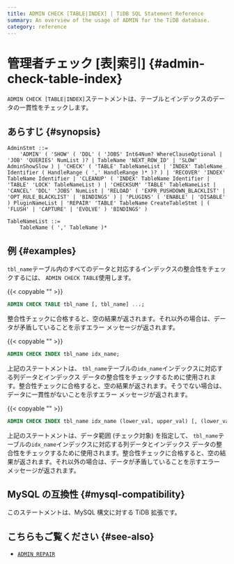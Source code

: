 ```yaml
---
title: ADMIN CHECK [TABLE|INDEX] | TiDB SQL Statement Reference
summary: An overview of the usage of ADMIN for the TiDB database.
category: reference
---
```


# 管理者チェック [表|索引] {#admin-check-table-index}

`ADMIN CHECK [TABLE|INDEX]`ステートメントは、テーブルとインデックスのデータの一貫性をチェックします。

## あらすじ {#synopsis}

```ebnf+diagram
AdminStmt ::=
    'ADMIN' ( 'SHOW' ( 'DDL' ( 'JOBS' Int64Num? WhereClauseOptional | 'JOB' 'QUERIES' NumList )? | TableName 'NEXT_ROW_ID' | 'SLOW' AdminShowSlow ) | 'CHECK' ( 'TABLE' TableNameList | 'INDEX' TableName Identifier ( HandleRange ( ',' HandleRange )* )? ) | 'RECOVER' 'INDEX' TableName Identifier | 'CLEANUP' ( 'INDEX' TableName Identifier | 'TABLE' 'LOCK' TableNameList ) | 'CHECKSUM' 'TABLE' TableNameList | 'CANCEL' 'DDL' 'JOBS' NumList | 'RELOAD' ( 'EXPR_PUSHDOWN_BLACKLIST' | 'OPT_RULE_BLACKLIST' | 'BINDINGS' ) | 'PLUGINS' ( 'ENABLE' | 'DISABLE' ) PluginNameList | 'REPAIR' 'TABLE' TableName CreateTableStmt | ( 'FLUSH' | 'CAPTURE' | 'EVOLVE' ) 'BINDINGS' )

TableNameList ::=
    TableName ( ',' TableName )*
```

## 例 {#examples}

`tbl_name`テーブル内のすべてのデータと対応するインデックスの整合性をチェックするには、 `ADMIN CHECK TABLE`使用します。

{{< copyable "" >}}

```sql
ADMIN CHECK TABLE tbl_name [, tbl_name] ...;
```

整合性チェックに合格すると、空の結果が返されます。それ以外の場合は、データが矛盾していることを示すエラー メッセージが返されます。

{{< copyable "" >}}

```sql
ADMIN CHECK INDEX tbl_name idx_name;
```

上記のステートメントは、 `tbl_name`テーブルの`idx_name`インデックスに対応する列データとインデックス データの整合性をチェックするために使用されます。整合性チェックに合格すると、空の結果が返されます。そうでない場合は、データに一貫性がないことを示すエラー メッセージが返されます。

{{< copyable "" >}}

```sql
ADMIN CHECK INDEX tbl_name idx_name (lower_val, upper_val) [, (lower_val, upper_val)] ...;
```

上記のステートメントは、データ範囲 (チェック対象) を指定して、 `tbl_name`テーブルの`idx_name`インデックスに対応する列データとインデックス データの整合性をチェックするために使用されます。整合性チェックに合格すると、空の結果が返されます。それ以外の場合は、データが矛盾していることを示すエラー メッセージが返されます。

## MySQL の互換性 {#mysql-compatibility}

このステートメントは、MySQL 構文に対する TiDB 拡張です。

## こちらもご覧ください {#see-also}

-   [`ADMIN REPAIR`](/sql-statements/sql-statement-admin.md#admin-repair-statement)
